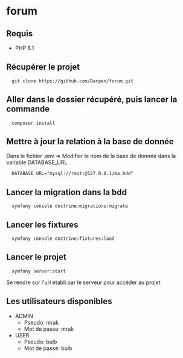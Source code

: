 # forum

## Requis
- PHP 8.1

## Récupérer le projet
```
  git clone https://github.com/Darpen/forum.git
```

## Aller dans le dossier récupéré, puis lancer la commande
```
  composer install
```

## Mettre à jour la relation à la base de donnée
Dans le fichier .env => Modifier le nom de la base de donnée dans la variable DATABASE_URL
```
  DATABASE_URL="mysql://root:@127.0.0.1/ma_bdd"
```

## Lancer la migration dans la bdd
```
  symfony console doctrine:migrations:migrate
```

## Lancer les fixtures
```
  symfony console doctrine:fixtures:load
```

## Lancer le projet
```
  symfony server:start
```
Se rendre sur l'url établi par le serveur pour accéder au projet

## Les utilisateurs disponibles
- ADMIN
  - Pseudo: mrak
  - Mot de passe: mrak
- USER
  - Pseudo: bulb
  - Mot de passe: bulb
